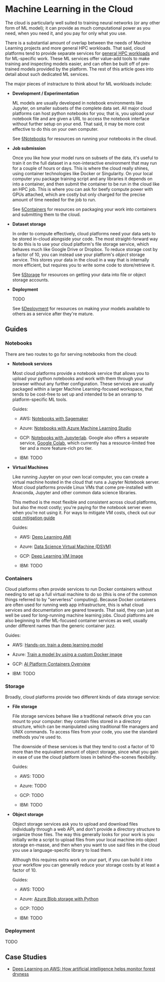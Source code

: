 # Machine Learning in the Cloud

The cloud is particularly well suited to training neural networks (or any other form of ML model); it can provide as much computational power as you need, when you need it, and you pay for only what you use.

There is a substantial amount of overlap between the needs of Machine Learning projects and more general HPC workloads. That said, cloud platforms tend to provide separate services for [general HPC workloads](../hpc) and for ML-specific work. These ML services offer value-add tools to make training and inspecting models easier, and can often be built off of pre-trained models provided by the platform. The rest of this article goes into detail about such dedicated ML services.

The major pieces of instracture to think about for ML workloads include:

- **Development / Experimentation**

    ML models are usually developed in notebook environments like Jupyter, on smaller subsets of the complete data set. All major cloud platforms can host python notebooks for you; that is, you upload your notebook file and are given a URL to access the notebook interface without further setup on your end. That said, it may be more cost effective to do this on your own computer.

    See [&sect;Notebooks](#notebooks) for resources on running your notebooks in the cloud.

- **Job submission**

    Once you like how your model runs on subsets of the data, it's useful to train it on the full dataset in a non-interactive environment that may run for a couple of hours or days. This is where the cloud really shines, using container technologies like Docker or Singularity. On your local computer you package training script and any libraries it depends on into a container, and then submit the container to be run in the cloud like an HPC job. This is where you can ask for beefy compute power with GPUs attached, which are costly but only charged for the precise amount of time needed for the job to run.

    See [&sect;Containers](#containers) for resources on packaging your work into containers and submitting them to the cloud.

- **Dataset storage**

    In order to compute effectively, cloud platforms need your data sets to be stored in-cloud alongside your code. The most straight-forward way to do this is to use your cloud platform's file storage service, which behaves much like Google Drive or Dropbox. To reduce storage cost by a factor of 10, you can instead use your platform's *object* storage service. This stores your data in the cloud in a way that is internally more efficient, but requires you to write some code to store/retrieve it.

    See [&sect;Storage](#storage) for resources on getting your data into file or object storage accounts.

- **Deployment**

    TODO

    See [&sect;Deployment](#deployment) for resources on making your models available to others as a service after they're mature.

## Guides

### Notebooks

There are two routes to go for serving notebooks from the cloud:

- **Notebook services**

    Most cloud platforms provide a notebook service that allows you to upload your python notebooks and work with them through your browser without any further configuration. These services are usually packaged within a larger Machine Learning-focused workspace, that tends to be cost-free to set up and intended to be an onramp to platform-specific ML tools.

    Guides:

    - AWS: [Notebooks with Sagemaker](https://docs.aws.amazon.com/sagemaker/latest/dg/gs-setup-working-env.html)

    - Azure: [Notebooks with Azure Machine Learning Studio](https://docs.microsoft.com/en-us/azure/machine-learning/how-to-run-jupyter-notebooks)

    - GCP: [Notebooks with Jupyterlab](https://cloud.google.com/notebooks). Google also offers a separate service, [Google Colab](https://colab.research.google.com/notebooks/), which currently has a resource-limited free tier and a more feature-rich pro tier.

    - IBM: TODO


- **Virtual Machines**

    Like running Jupyter on your own local computer, you can create a virtual machine hosted in the cloud that runs a Jupyter Notebook server. Most cloud platforms provide Linux VMs that come pre-installed with Anaconda, Jupyter and other common data science libraries.

    This method is the most flexible and consistent across cloud platforms, but also the most costly; you're paying for the notebook server even when you're not using it. For ways to mitigate VM costs, check out our [cost mitigation guide](cost-mitigation.md#vms)

    Guides:

    - AWS: [Deep Learning AMI](https://docs.aws.amazon.com/dlami/latest/devguide/what-is-dlami.html)

    - Azure: [Data Science Virtual Machine (DSVM)](https://azure.microsoft.com/en-us/services/virtual-machines/data-science-virtual-machines/)

    - GCP: [Deep Learning VM Image](https://cloud.google.com/deep-learning-vm/docs/)

    - IBM: TODO


### Containers

Cloud platforms often provide services to run Docker containers without needing to set up a full virtual machine to do so (this is one of the common things referred to by "serverless" computing). Because Docker containers are often used for running web app infrastructure, this is what cloud services and documentation are geared towards. That said, they can just as well be used for long-running machine learning jobs. Cloud platforms are also beginning to offer ML-focused container services as well, usually under different names than the generic container jazz.

Guides:

- AWS: [Hands-on: train a deep learning model](https://aws.amazon.com/getting-started/hands-on/train-deep-learning-model-aws-ec2-containers/)

- Azure: [Train a model by using a custom Docker image](https://docs.microsoft.com/en-us/azure/machine-learning/how-to-train-with-custom-image)

- GCP: [AI Platform Containers Overview](https://cloud.google.com/ai-platform/training/docs/containers-overview)

- IBM: TODO


### Storage

Broadly, cloud platforms provide two different kinds of data storage service:

- **File storage**

    File storage services behave like a traditional network drive you can mount to your computer: they contain files stored in a directory structure, which can be manipulated using traditional file managers and UNIX commands. To access files from your code, you use the standard methods you're used to.

    The downside of these services is that they tend to cost a factor of 10 more than the equivalent amount of object storage, since what you gain in ease of use the cloud platform loses in behind-the-scenes flexibility.

    Guides:

    - AWS: TODO

    - Azure: TODO

    - GCP: TODO

    - IBM: TODO


- **Object storage**

    Object storage services ask you to upload and download files individually through a web API, and don't provide a directory structure to organize those files. The way this generally looks for your work is you initially write a script to upload files from your local machine into object storage en-masse, and then when you want to use said files in the cloud you use a language-specific library to load them.

    Although this requires extra work on your part, if you can build it into your workflow you can generally reduce your storage costs by at least a factor of 10.

    Guides:

    - AWS: TODO

    - Azure: [Azure Blob storage with Python](https://docs.microsoft.com/en-us/azure/developer/python/azure-sdk-example-storage-use)

    - GCP: TODO

    - IBM: TODO

### Deployment

TODO

## Case Studies

- [Deep Learning on AWS: How artificial intelligence helps monitor forest dryness](https://www.cloudbank.org/training/use-case/supervised-machine-learning)
